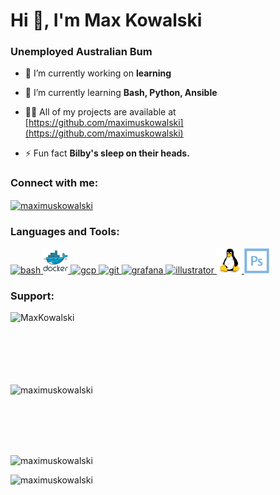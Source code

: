 <h1 align="left">Hi 👋, I'm Max Kowalski</h1>
<h3 align="left">Unemployed Australian Bum</h3>

- 🔭 I’m currently working on **learning**

- 🌱 I’m currently learning **Bash, Python, Ansible**

- 👨‍💻 All of my projects are available at [https://github.com/maximuskowalski](https://github.com/maximuskowalski)

- ⚡ Fun fact **Bilby's sleep on their heads.**

<h3 align="left">Connect with me:</h3>
<p align="left">
<a href="https://dev.to/maximuskowalski" target="blank"><img align="center" src="https://cdn.jsdelivr.net/npm/simple-icons@3.0.1/icons/dev-dot-to.svg" alt="maximuskowalski" height="30" width="40" /></a>
</p>

<h3 align="left">Languages and Tools:</h3>
<p align="left"> <a href="https://www.gnu.org/software/bash/" target="_blank"> <img src="https://www.vectorlogo.zone/logos/gnu_bash/gnu_bash-icon.svg" alt="bash" width="40" height="40"/> </a> <a href="https://www.docker.com/" target="_blank"> <img src="https://raw.githubusercontent.com/devicons/devicon/master/icons/docker/docker-original-wordmark.svg" alt="docker" width="40" height="40"/> </a> <a href="https://cloud.google.com" target="_blank"> <img src="https://www.vectorlogo.zone/logos/google_cloud/google_cloud-icon.svg" alt="gcp" width="40" height="40"/> </a> <a href="https://git-scm.com/" target="_blank"> <img src="https://www.vectorlogo.zone/logos/git-scm/git-scm-icon.svg" alt="git" width="40" height="40"/> </a> <a href="https://grafana.com" target="_blank"> <img src="https://www.vectorlogo.zone/logos/grafana/grafana-icon.svg" alt="grafana" width="40" height="40"/> </a> <a href="https://www.adobe.com/in/products/illustrator.html" target="_blank"> <img src="https://www.vectorlogo.zone/logos/adobe_illustrator/adobe_illustrator-icon.svg" alt="illustrator" width="40" height="40"/> </a> <a href="https://www.linux.org/" target="_blank"> <img src="https://raw.githubusercontent.com/devicons/devicon/master/icons/linux/linux-original.svg" alt="linux" width="40" height="40"/> </a> <a href="https://www.photoshop.com/en" target="_blank"> <img src="https://raw.githubusercontent.com/devicons/devicon/master/icons/photoshop/photoshop-line.svg" alt="photoshop" width="40" height="40"/> </a> </p>

<h3 align="left">Support:</h3>
<p><a href="https://www.buymeacoffee.com/MaxKowalski"> <img align="left" src="https://cdn.buymeacoffee.com/buttons/v2/default-yellow.png" height="50" width="210" alt="MaxKowalski" /></a></p><br><br>

<br /> 
<br /> 
<br /> 
<br /> 

<p><img align="left" src="https://github-readme-stats.vercel.app/api/top-langs?username=maximuskowalski&show_icons=true&locale=en&layout=compact&count_private=true&theme=radical" alt="maximuskowalski" /><br></p>
<br /> 
<br /> <br /> 
<br /> 
<p>&nbsp;<img align="left" src="https://github-readme-stats.vercel.app/api?username=maximuskowalski&show_icons=true&locale=en&theme=radical" alt="maximuskowalski" /><br></p>

<p><img align="left" src="https://github-readme-streak-stats.herokuapp.com/?user=maximuskowalski&theme=radical" alt="maximuskowalski" /><br></p>


